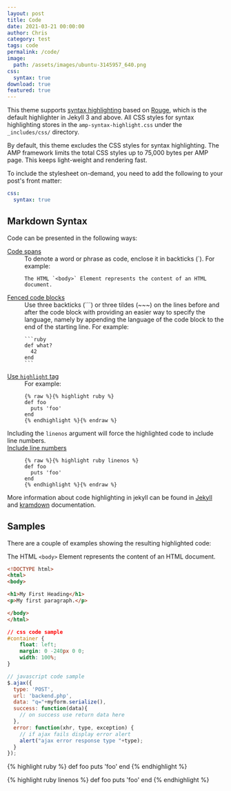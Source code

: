 ```yaml
---
layout: post
title: Code
date: 2021-03-21 00:00:00
author: Chris
category: test
tags: code
permalink: /code/
image: 
  path: /assets/images/ubuntu-3145957_640.png
css:
  syntax: true
download: true
featured: true
---
```


This theme supports [syntax highlighting](https://jekyllrb.com/docs/liquid/tags/#code-snippet-highlighting) based on [Rouge](http://rouge.jneen.net/), which is the default highlighter in Jekyll 3 and above. All CSS styles for syntax highlighting stores in the `amp-syntax-highlight.css` under the `_includes/css/` directory.

By default, this theme excludes the CSS styles for syntax highlighting. The AMP framework limits the total CSS styles up to 75,000 bytes per AMP page. This keeps light-weight and rendering fast.

To include the stylesheet on-demand, you need to add the following to your post's front matter:

```yaml
css:
  syntax: true
```

## Markdown Syntax

<p>Code can be presented in the following ways:</p>

<dl>
  <dt><a href="https://www.markdownguide.org/basic-syntax/#code" class="external" rel="noopener" target="_blank">Code spans</a></dt>
    <dd>To denote a word or phrase as code, enclose it in backticks (`). For example:
      <pre><code>The HTML `&#60;body&#62;` Element represents the content of an HTML document.</code></pre>
    </dd>
  <dt><a href="https://www.markdownguide.org/extended-syntax/#fenced-code-blocks" class="external" rel="noopener" target="_blank">Fenced code blocks</a></dt>
    <dd>Use three backticks (```) or three tildes (~~~) on the lines before and after the code block with providing an easier way to specify the language, namely by appending the language of the code block to the end of the starting line. For example:
    <pre><code>```ruby
def what?
  42
end
```</code></pre>
    </dd>
  <dt><a href="https://jekyllrb.com/docs/liquid/tags/#code-snippet-highlighting" class="external" rel="noopener" target="_blank">Use <code>highlight</code> tag</a></dt>
    <dd>For example:
      <pre><code>{% raw %}{% highlight ruby %}
def foo
  puts 'foo'
end
{% endhighlight %}{% endraw %}</code></pre>
    </dd>Including the <code>linenos</code> argument will force the highlighted code to include line numbers.
  <dt><a href="https://jekyllrb.com/docs/liquid/tags/#line-numbers"  class="external" rel="noopener" target="_blank">Include line numbers</a></dt>
    <dd>
      <pre><code>{% raw %}{% highlight ruby linenos %}
def foo
  puts 'foo'
end
{% endhighlight %}{% endraw %}</code></pre>
    </dd>
</dl>

<p>More information about code highlighting in jekyll can be found in <a href="https://jekyllrb.com/docs/liquid/tags/#code-snippet-highlighting" class="external" rel="noopener" target="_blank">Jekyll</a> and <a href="https://kramdown.gettalong.org/syntax.html#code-spans" class="external" rel="noopener" target="_blank">kramdown</a> documentation.</p>

## Samples

<p>There are a couple of examples showing the resulting highlighted code:</p>

The HTML `<body>` Element represents the content of an HTML document.

```html
<!DOCTYPE html>
<html>
<body>

<h1>My First Heading</h1>
<p>My first paragraph.</p>

</body>
</html>
```

```css
// css code sample
#container {
    float: left;
    margin: 0 -240px 0 0;
    width: 100%;
}
```

```javascript
// javascript code sample
$.ajax({
  type: 'POST',
  url: 'backend.php',
  data: "q="+myform.serialize(),
  success: function(data){
    // on success use return data here
  },
  error: function(xhr, type, exception) {
    // if ajax fails display error alert
    alert("ajax error response type "+type);
  }
});
```

{% highlight ruby %}
def foo
  puts 'foo'
end
{% endhighlight %}

{% highlight ruby linenos %}
def foo
  puts 'foo'
end
{% endhighlight %}